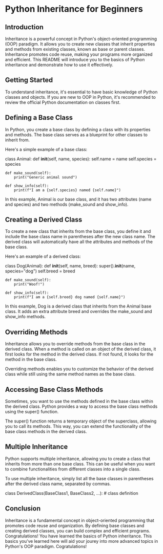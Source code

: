 # Python Inheritance for Beginners

## Introduction
Inheritance is a powerful concept in Python's object-oriented programming (OOP) paradigm. It allows you to create new classes that inherit properties and methods from existing classes, known as base or parent classes. Inheritance promotes code reuse, making your programs more organized and efficient. This README will introduce you to the basics of Python inheritance and demonstrate how to use it effectively.

## Getting Started
To understand inheritance, it's essential to have basic knowledge of Python classes and objects. If you are new to OOP in Python, it's recommended to review the official Python documentation on classes first.

## Defining a Base Class
In Python, you create a base class by defining a class with its properties and methods. The base class serves as a blueprint for other classes to inherit from.

Here's a simple example of a base class:

class Animal:
    def __init__(self, name, species):
        self.name = name
        self.species = species

    def make_sound(self):
        print("Generic animal sound")

    def show_info(self):
        print(f"I am a {self.species} named {self.name}")
In this example, Animal is our base class, and it has two attributes (name and species) and two methods (make_sound and show_info).

## Creating a Derived Class
To create a new class that inherits from the base class, you define it and include the base class name in parentheses after the new class name. The derived class will automatically have all the attributes and methods of the base class.

Here's an example of a derived class:

class Dog(Animal):
    def __init__(self, name, breed):
        super().__init__(name, species="dog")
        self.breed = breed

    def make_sound(self):
        print("Woof!")

    def show_info(self):
        print(f"I am a {self.breed} dog named {self.name}")
In this example, Dog is a derived class that inherits from the Animal base class. It adds an extra attribute breed and overrides the make_sound and show_info methods.

## Overriding Methods
Inheritance allows you to override methods from the base class in the derived class. When a method is called on an object of the derived class, it first looks for the method in the derived class. If not found, it looks for the method in the base class.

Overriding methods enables you to customize the behavior of the derived class while still using the same method names as the base class.

## Accessing Base Class Methods
Sometimes, you want to use the methods defined in the base class within the derived class. Python provides a way to access the base class methods using the super() function.

The super() function returns a temporary object of the superclass, allowing you to call its methods. This way, you can extend the functionality of the base class methods in the derived class.

## Multiple Inheritance
Python supports multiple inheritance, allowing you to create a class that inherits from more than one base class. This can be useful when you want to combine functionalities from different classes into a single class.

To use multiple inheritance, simply list all the base classes in parentheses after the derived class name, separated by commas.

class DerivedClass(BaseClass1, BaseClass2, ...):
    # class definition

## Conclusion
Inheritance is a fundamental concept in object-oriented programming that promotes code reuse and organization. By defining base classes and creating derived classes, you can build complex and efficient programs. Congratulations! You have learned the basics of Python inheritance.  This basics you've learned here will aid your jourey into more advanced topics in Python's OOP paradigm. Cogratulations!